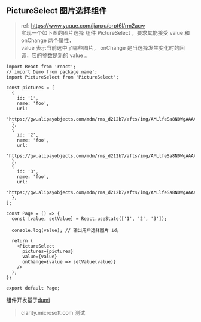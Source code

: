 ## PictureSelect 图片选择组件

> ref: https://www.yuque.com/jianxu/orpt6l/rm2acw <br/> 实现一个如下图的图片选择 组件 PictureSelect ，要求其能接受 value 和 onChange 两个属性，<br/> value 表示当前选中了哪些图片， onChange 是当选择发生变化时的回调，它的参数是新的 value 。

```tsx
import React from 'react';
// import Demo from package.name';
import PictureSelect from 'PictureSelect';

const pictures = [
  {
    id: '1',
    name: 'foo',
    url:
      'https://gw.alipayobjects.com/mdn/rms_d212b7/afts/img/A*LlfeSa8N0WgAAAAAAAAAAABkARQnAQ',
  },
  {
    id: '2',
    name: 'foo',
    url:
      'https://gw.alipayobjects.com/mdn/rms_d212b7/afts/img/A*LlfeSa8N0WgAAAAAAAAAAABkARQnAQ',
  },
  {
    id: '3',
    name: 'foo',
    url:
      'https://gw.alipayobjects.com/mdn/rms_d212b7/afts/img/A*LlfeSa8N0WgAAAAAAAAAAABkARQnAQ',
  },
];

const Page = () => {
  const [value, setValue] = React.useState(['1', '2', '3']);

  console.log(value); // 输出用户选择图片 id。

  return (
    <PictureSelect
      pictures={pictures}
      value={value}
      onChange={value => setValue(value)}
    />
  );
};

export default Page;
```

组件开发基于[dumi](https://d.umijs.org/)

> clarity.microsoft.com 测试
